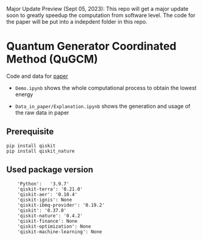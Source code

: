 
Major Update Preview (Sept 05, 2023): This repo will get a major update soon to greatly speedup the computation from software level. The code for the paper will be put into a indepdent folder in this repo.


# Quantum Generator Coordinated Method (QuGCM)

Code and data for [paper](https://journals.aps.org/prresearch/abstract/10.1103/PhysRevResearch.5.023200)

 * `Demo.ipynb` shows the whole computational process to obtain the lowest energy
 
 * `Data_in_paper/Explanation.ipynb` shows the generation and usage of the raw data in paper


## Prerequisite

```text
pip install qiskit
pip install qiskit_nature
```


## Used package version

```
	'Python':	'3.9.7'
	'qiskit-terra': '0.21.0'
	'qiskit-aer': '0.10.4'
	'qiskit-ignis': None
	'qiskit-ibmq-provider': '0.19.2'
	'qiskit': '0.37.0'
	'qiskit-nature': '0.4.2'
	'qiskit-finance': None
	'qiskit-optimization': None
	'qiskit-machine-learning': None
```




